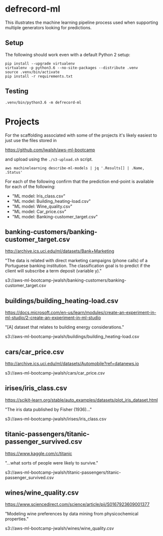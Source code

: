 # defrecord-ml

This illustrates the machine learning pipeline process used when
supporting multiple generators looking for predictions.

## Setup

The following should work even with a default Python 2 setup:

``` shell
pip install --upgrade virtualenv
virtualenv -p python3.6 --no-site-packages --distribute .venv
source .venv/bin/activate
pip install -r requirements.txt
```

## Testing

``` shell
.venv/bin/python3.6 -m defrecord-ml
```

# Projects

For the scaffolding associated with some of the projects it's likely
easiest to just use the files stored in

https://github.com/jwalsh/aws-ml-bootcamp

and upload using the `./s3-upload.sh` script.

```shell
aws machinelearning describe-ml-models | jq '.Results[] | .Name, .Status'
```

For each of the following confirm that the prediction end-point is
available for each of the following:

- "ML model: Iris_class.csv"
- "ML model: Building_heating-load.csv"
- "ML model: Wine_quality.csv"
- "ML model: Car_price.csv"
- "ML model: Banking-customer_target.csv"

## banking-customers/banking-customer_target.csv

http://archive.ics.uci.edu/ml/datasets/Bank+Marketing

"The data is related with direct marketing campaigns (phone calls) of a
Portuguese banking institution. The classification goal is to predict
if the client will subscribe a term deposit (variable y)."

s3://aws-ml-bootcamp-jwalsh/banking-customers/banking-customer_target.csv

## buildings/building_heating-load.csv

https://docs.microsoft.com/en-us/learn/modules/create-an-experiment-in-ml-studio/2-create-an-experiment-in-ml-studio

"[A] dataset that relates to building energy considerations."

s3://aws-ml-bootcamp-jwalsh/buildings/building_heating-load.csv

## cars/car_price.csv

http://archive.ics.uci.edu/ml/datasets/Automobile?ref=datanews.io

s3://aws-ml-bootcamp-jwalsh/cars/car_price.csv

## irises/iris_class.csv

https://scikit-learn.org/stable/auto_examples/datasets/plot_iris_dataset.html

"The iris data published by Fisher (1936)..."

s3://aws-ml-bootcamp-jwalsh/irises/iris_class.csv

## titanic-passengers/titanic-passenger_survived.csv

https://www.kaggle.com/c/titanic

"...what sorts of people were likely to survive."

s3://aws-ml-bootcamp-jwalsh/titanic-passengers/titanic-passenger_survived.csv

## wines/wine_quality.csv

https://www.sciencedirect.com/science/article/pii/S0167923609001377

"Modeling wine preferences by data mining from physicochemical properties."

s3://aws-ml-bootcamp-jwalsh/wines/wine_quality.csv

